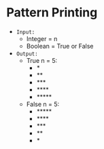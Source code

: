 # Pattern Printing

- `Input:`
  - Integer =  n
  - Boolean = True or False
- `Output:`
  - True n = 5:
    - \*
    - **
    - \***
    - \****
    - \*****
  - False n = 5:
    - \*****
    - \****
    - \***
    - **
    - \*
